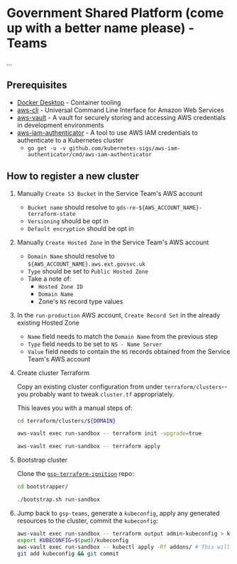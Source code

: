 # Government Shared Platform (come up with a better name please) - Teams

...

## Prerequisites

- [Docker Desktop](https://docs.docker.com/install/#supported-platforms) - Container tooling
- [aws-cli](https://github.com/aws/aws-cli) - Universal Command Line Interface for Amazon Web Services
- [aws-vault](https://github.com/99designs/aws-vault) - A vault for securely storing and accessing AWS credentials in development environments
- [aws-iam-authenticator](https://github.com/kubernetes-sigs/aws-iam-authenticator) - A tool to use AWS IAM credentials to authenticate to a Kubernetes cluster
  - `go get -u -v github.com/kubernetes-sigs/aws-iam-authenticator/cmd/aws-iam-authenticator`

## How to register a new cluster

1. Manually `Create S3 Bucket` in the Service Team's AWS account
    * `Bucket name` should resolve to
      `gds-re-${AWS_ACCOUNT_NAME}-terraform-state`
    * `Versioning` should be opt in
    * `Default encryption` should be opt in
1. Manually `Create Hosted Zone` in the Service Team's AWS account
    * `Domain Name` should resolve to
      `${AWS_ACCOUNT_NAME}.aws.ext.govsvc.uk`
    * `Type` should be set to `Public Hosted Zone`
    * Take a note of:
        * `Hosted Zone ID`
        * `Domain Name`
        * Zone's `NS` record type values
1. In the `run-production` AWS account, `Create Record Set` in the already
   existing Hosted Zone
   * `Name` field needs to match the `Domain Name` from the previous step
   * `Type` field needs to be set to `NS - Name Server`
   * `Value` field needs to contain the `NS` records obtained from the Service
     Team's AWS account
1. Create cluster Terraform

    Copy an existing cluster configuration from under `terraform/clusters`--you probably want to tweak `cluster.tf` appropriately.

    This leaves you with a manual steps of:

    ```sh
    cd terraform/clusters/${DOMAIN}

    aws-vault exec run-sandbox -- terraform init -upgrade=true

    aws-vault exec run-sandbox -- terraform apply
    ```

1. Bootstrap cluster

    Clone the [`gsp-terraform-ignition`](https://github.com/alphagov/gsp-terraform-ignition) repo:

    ```sh
    cd bootstrapper/

    ./bootstrap.sh run-sandbox
    ```

1. Jump back to `gsp-teams`, generate a `kubeconfig`, apply any generated resources to the cluster, commit the `kubeconfig`:

   ```sh
   aws-vault exec run-sandbox -- terraform output admin-kubeconfig > kubeconfig
   export KUBECONFIG=$(pwd)/kubeconfig
   aws-vault exec run-sandbox -- kubectl apply -Rf addons/ # This will probably need to be run multiple times
   git add kubeconfig && git commit
   ```
